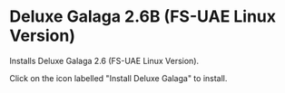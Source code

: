 # Deluxe Galaga 2.6B (FS-UAE Linux Version)
Installs Deluxe Galaga 2.6 (FS-UAE Linux Version).

Click on the icon labelled "Install Deluxe Galaga" to install.
